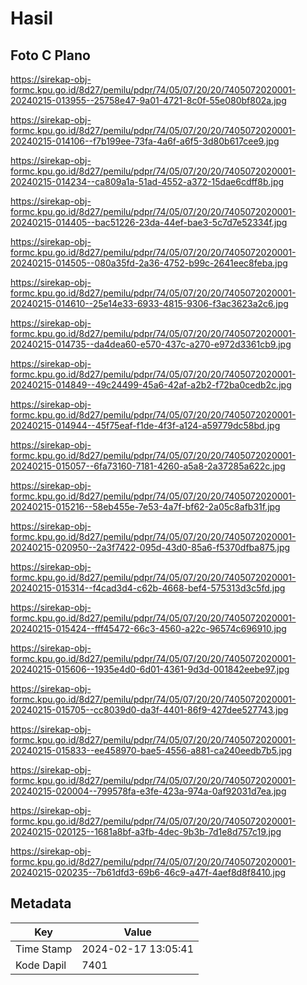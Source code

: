 # Hasil

## Foto C Plano

https://sirekap-obj-formc.kpu.go.id/8d27/pemilu/pdpr/74/05/07/20/20/7405072020001-20240215-013955--25758e47-9a01-4721-8c0f-55e080bf802a.jpg

https://sirekap-obj-formc.kpu.go.id/8d27/pemilu/pdpr/74/05/07/20/20/7405072020001-20240215-014106--f7b199ee-73fa-4a6f-a6f5-3d80b617cee9.jpg

https://sirekap-obj-formc.kpu.go.id/8d27/pemilu/pdpr/74/05/07/20/20/7405072020001-20240215-014234--ca809a1a-51ad-4552-a372-15dae6cdff8b.jpg

https://sirekap-obj-formc.kpu.go.id/8d27/pemilu/pdpr/74/05/07/20/20/7405072020001-20240215-014405--bac51226-23da-44ef-bae3-5c7d7e52334f.jpg

https://sirekap-obj-formc.kpu.go.id/8d27/pemilu/pdpr/74/05/07/20/20/7405072020001-20240215-014505--080a35fd-2a36-4752-b99c-2641eec8feba.jpg

https://sirekap-obj-formc.kpu.go.id/8d27/pemilu/pdpr/74/05/07/20/20/7405072020001-20240215-014610--25e14e33-6933-4815-9306-f3ac3623a2c6.jpg

https://sirekap-obj-formc.kpu.go.id/8d27/pemilu/pdpr/74/05/07/20/20/7405072020001-20240215-014735--da4dea60-e570-437c-a270-e972d3361cb9.jpg

https://sirekap-obj-formc.kpu.go.id/8d27/pemilu/pdpr/74/05/07/20/20/7405072020001-20240215-014849--49c24499-45a6-42af-a2b2-f72ba0cedb2c.jpg

https://sirekap-obj-formc.kpu.go.id/8d27/pemilu/pdpr/74/05/07/20/20/7405072020001-20240215-014944--45f75eaf-f1de-4f3f-a124-a59779dc58bd.jpg

https://sirekap-obj-formc.kpu.go.id/8d27/pemilu/pdpr/74/05/07/20/20/7405072020001-20240215-015057--6fa73160-7181-4260-a5a8-2a37285a622c.jpg

https://sirekap-obj-formc.kpu.go.id/8d27/pemilu/pdpr/74/05/07/20/20/7405072020001-20240215-015216--58eb455e-7e53-4a7f-bf62-2a05c8afb31f.jpg

https://sirekap-obj-formc.kpu.go.id/8d27/pemilu/pdpr/74/05/07/20/20/7405072020001-20240215-020950--2a3f7422-095d-43d0-85a6-f5370dfba875.jpg

https://sirekap-obj-formc.kpu.go.id/8d27/pemilu/pdpr/74/05/07/20/20/7405072020001-20240215-015314--f4cad3d4-c62b-4668-bef4-575313d3c5fd.jpg

https://sirekap-obj-formc.kpu.go.id/8d27/pemilu/pdpr/74/05/07/20/20/7405072020001-20240215-015424--fff45472-66c3-4560-a22c-96574c696910.jpg

https://sirekap-obj-formc.kpu.go.id/8d27/pemilu/pdpr/74/05/07/20/20/7405072020001-20240215-015606--1935e4d0-6d01-4361-9d3d-001842eebe97.jpg

https://sirekap-obj-formc.kpu.go.id/8d27/pemilu/pdpr/74/05/07/20/20/7405072020001-20240215-015705--cc8039d0-da3f-4401-86f9-427dee527743.jpg

https://sirekap-obj-formc.kpu.go.id/8d27/pemilu/pdpr/74/05/07/20/20/7405072020001-20240215-015833--ee458970-bae5-4556-a881-ca240eedb7b5.jpg

https://sirekap-obj-formc.kpu.go.id/8d27/pemilu/pdpr/74/05/07/20/20/7405072020001-20240215-020004--799578fa-e3fe-423a-974a-0af92031d7ea.jpg

https://sirekap-obj-formc.kpu.go.id/8d27/pemilu/pdpr/74/05/07/20/20/7405072020001-20240215-020125--1681a8bf-a3fb-4dec-9b3b-7d1e8d757c19.jpg

https://sirekap-obj-formc.kpu.go.id/8d27/pemilu/pdpr/74/05/07/20/20/7405072020001-20240215-020235--7b61dfd3-69b6-46c9-a47f-4aef8d8f8410.jpg


## Metadata

| Key        | Value               |
| ---------- | ------------------- |
| Time Stamp | 2024-02-17 13:05:41 |
| Kode Dapil | 7401                |




